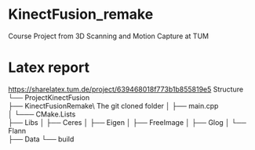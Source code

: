 # KinectFusion_remake
Course Project from 3D Scanning and Motion Capture at TUM
# Latex report
https://sharelatex.tum.de/project/639468018f773b1b855819e5
Structure
└── ProjectKinectFusion\
   ├── KinectFusionRemake\ The git cloned folder
   │   ├── main.cpp\
   │   └─── CMake.Lists  
   ├── Libs 
   │   ├── Ceres
   │   ├── Eigen
   │   ├── FreeImage
   │   ├── Glog
   │   └── Flann  
   ├── Data
   └── build
